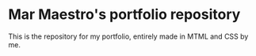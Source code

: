 # Mar Maestro's portfolio repository
This is the repository for my portfolio, entirely made in MTML and CSS by me.
